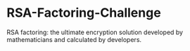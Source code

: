 # RSA-Factoring-Challenge
RSA factoring: the ultimate encryption solution developed by mathematicians and calculated by developers.
